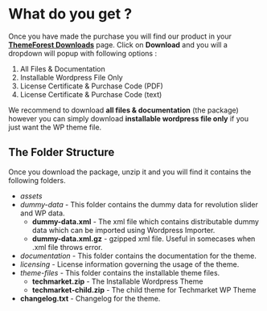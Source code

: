 # What do you get ?

Once you have made the purchase you will find our product in your **[ThemeForest Downloads](http://themeforest.net/downloads/)** page. Click on **Download** and you will a dropdown will popup with following options :

1. All Files & Documentation
2. Installable Wordpress File Only
3. License Certificate & Purchase Code (PDF)
4. License Certificate & Purchase Code (text)

We recommend to download **all files & documentation** (the package) however you can simply download **installable wordpress file only** if you just want the WP theme file.

## The Folder Structure

Once you download the package, unzip it and you will find it contains the following folders.

* *assets*
 * *dummy-data* - This folder contains the dummy data for revolution slider and WP data.
   * **dummy-data.xml** - The xml file which contains distributable dummy data which can be imported using Wordpress Importer.
   * **dummy-data.xml.gz** - gzipped xml file. Useful in somecases when .xml file throws error.
* *documentation* - This folder contains the documentation for the theme.
* *licensing* - License information governing the usage of the theme.
* *theme-files* - This folder contains the installable theme files.
   * **techmarket.zip** - The Installable Wordpress Theme
   * **techmarket-child.zip** - The child theme for Techmarket WP Theme
* **changelog.txt** - Changelog for the theme.
